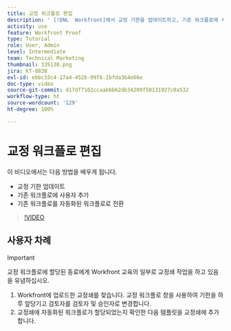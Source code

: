 ```yaml
---
title: 교정 워크플로 편집
description: ' [!DNL  Workfront]에서 교정 기한을 업데이트하고, 기존 워크플로에 사용자를 추가하고, 기존 워크플로를 자동화된 워크플로로 전환하는 방법을 알아봅니다.'
activity: use
feature: Workfront Proof
type: Tutorial
role: User, Admin
level: Intermediate
team: Technical Marketing
thumbnail: 335138.png
jira: KT-8838
exl-id: ebbc33c4-17a4-452b-99f6-1bfda3b4e66e
doc-type: video
source-git-commit: d17df7162ccaab6b62db34209f50131927c0a532
workflow-type: ht
source-wordcount: '129'
ht-degree: 100%

---
```


# 교정 워크플로 편집

이 비디오에서는 다음 방법을 배우게 됩니다.

* 교정 기한 업데이트
* 기존 워크플로에 사용자 추가
* 기존 워크플로를 자동화된 워크플로로 전환

>[!VIDEO](https://video.tv.adobe.com/v/3445459/?quality=12&learn=on&enablevpops&captions=kor)

## 사용자 차례

>[!IMPORTANT]
>
>교정 워크플로에 할당된 동료에게 Workfront 교육의 일부로 교정쇄 작업을 하고 있음을 유념하십시오.

1. Workfront에 업로드한 교정쇄를 찾습니다. 교정 워크플로 창을 사용하여 기한을 하루 앞당기고 검토자를 검토자 및 승인자로 변경합니다.
1. 교정쇄에 자동화된 워크플로가 할당되었는지 확인한 다음 템플릿을 교정쇄에 추가합니다.



<!--
## Learn more
* Add stages and users to an automated workflow on a proof
* Convert a basic workflow to an automated workflow on a proof
* Create or edit an automated workflow for an existing proof
* Edit proof stages and reviewers
-->
